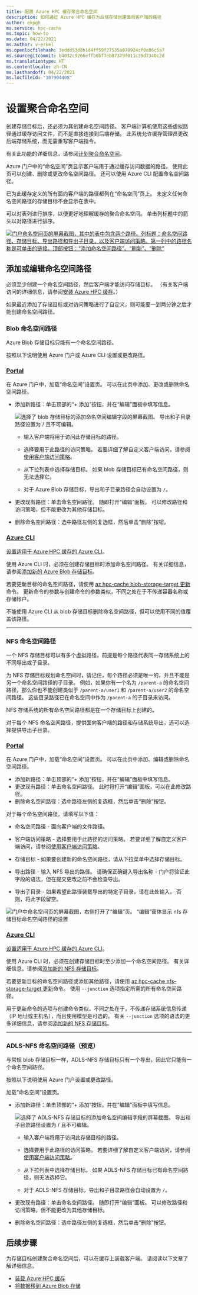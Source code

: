 ```yaml
---
title: 配置 Azure HPC 缓存聚合命名空间
description: 如何通过 Azure HPC 缓存为后端存储创建面向客户端的路径
author: ekpgh
ms.service: hpc-cache
ms.topic: how-to
ms.date: 04/22/2021
ms.author: v-erkel
ms.openlocfilehash: 3eddd53d8b1d4ff59f27535a070924cf0e86c5a7
ms.sourcegitcommit: b4032c9266effb0bf7eb87379f011c36d7340c2d
ms.translationtype: HT
ms.contentlocale: zh-CN
ms.lasthandoff: 04/22/2021
ms.locfileid: "107904408"
---
```

# <a name="set-up-the-aggregated-namespace"></a>设置聚合命名空间

创建存储目标后，还必须为其创建命名空间路径。 客户端计算机使用这些虚拟路径通过缓存访问文件，而不是直接连接到后端存储。 此系统允许缓存管理员更改后端存储系统，而无需重写客户端指令。

有关此功能的详细信息，请参阅[计划聚合命名空间](hpc-cache-namespace.md)。

Azure 门户中的“命名空间”页显示客户端用于通过缓存访问数据的路径。 使用此页可以创建、删除或更改命名空间路径。 还可以使用 Azure CLI 配置命名空间路径。

已为此缓存定义的所有面向客户端的路径都列在“命名空间”页上。 未定义任何命名空间路径的存储目标不会显示在表中。

可以对表列进行排序，以便更好地理解缓存的聚合命名空间。 单击列标题中的箭头以对路径进行排序。

[![门户命名空间页的屏幕截图，其中的表中包含两个路径。列标题：命名空间路径、存储目标、导出路径和导出子目录，以及客户端访问策略。第一列中的路径名称是可单击的链接。顶部按钮：“添加命名空间路径”、“刷新”、“删除”](media/namespace-page.png) ](media/namespace-page.png#lightbox)

## <a name="add-or-edit-namespace-paths"></a>添加或编辑命名空间路径

必须至少创建一个命名空间路径，然后客户端才能访问存储目标。 （有关客户端访问的详细信息，请参阅[安装 Azure HPC 缓存](hpc-cache-mount.md)。）

如果最近添加了存储目标或对访问策略进行了自定义，则可能要一到两分钟之后才能创建命名空间路径。

### <a name="blob-namespace-paths"></a>Blob 命名空间路径

Azure Blob 存储目标只能有一个命名空间路径。

按照以下说明使用 Azure 门户或 Azure CLI 设置或更改路径。

### <a name="portal"></a>[Portal](#tab/azure-portal)

在 Azure 门户中，加载“命名空间”设置页。 可以在此页中添加、更改或删除命名空间路径。

* 添加新路径：单击顶部的“+ 添加”按钮，并在“编辑”面板中填写信息。

  ![选择了 blob 存储目标的添加命名空间编辑字段的屏幕截图。 导出和子目录路径设置为 / 且不可编辑。](media/namespace-add-blob.png)

  * 输入客户端将用于访问此存储目标的路径。

  * 选择要用于此路径的访问策略。 若要详细了解自定义客户端访问，请参阅[使用客户端访问策略](access-policies.md)。

  * 从下拉列表中选择存储目标。 如果 blob 存储目标已有命名空间路径，则无法选择它。

  * 对于 Azure Blob 存储目标，导出和子目录路径会自动设置为 ``/``。

* 更改现有路径：单击命名空间路径。 随即打开“编辑”面板。 可以修改路径和访问策略，但不能更改为其他存储目标。

* 删除命名空间路径：选中路径左侧的复选框，然后单击“删除”按钮。

### <a name="azure-cli"></a>[Azure CLI](#tab/azure-cli)

[设置适用于 Azure HPC 缓存的 Azure CLI](./az-cli-prerequisites.md)。

使用 Azure CLI 时，必须在创建存储目标时添加命名空间路径。 有关详细信息，请参阅[添加新的 Azure Blob 存储目标](hpc-cache-add-storage.md?tabs=azure-cli#add-a-new-azure-blob-storage-target)。

若要更新目标的命名空间路径，请使用 [az hpc-cache blob-storage-target 更新](/cli/azure/hpc-cache/blob-storage-target#az_hpc_cache_blob_storage_target_update)命令。 更新命令的参数与创建命令的参数类似，不同之处在于不传递容器名称或存储帐户。

不能使用 Azure CLI 从 blob 存储目标删除命名空间路径，但可以使用不同的值覆盖该路径。

---

### <a name="nfs-namespace-paths"></a>NFS 命名空间路径

一个 NFS 存储目标可以有多个虚拟路径，前提是每个路径代表同一存储系统上的不同导出或子目录。

为 NFS 存储目标规划命名空间时，请记住，每个路径必须是唯一的，并且不能是另一个命名空间路径的子目录。 例如，如果你有一个名为 ``/parent-a`` 的命名空间路径，那么你也不能创建类似于 ``/parent-a/user1`` 和 ``/parent-a/user2`` 的命名空间路径。 这些目录路径已在命名空间中作为 ``/parent-a`` 的子目录来访问。

NFS 存储系统的所有命名空间路径都是在一个存储目标上创建的。

对于每个 NFS 命名空间路径，提供面向客户端的路径和存储系统导出，还可以选择提供导出子目录。

### <a name="portal"></a>[Portal](#tab/azure-portal)

在 Azure 门户中，加载“命名空间”设置页。 可以在此页中添加、编辑或删除命名空间路径。

* 添加新路径：单击顶部的“+ 添加”按钮，并在“编辑”面板中填写信息。
* 更改现有路径：单击命名空间路径。 此时将打开“编辑”面板，可以在此修改路径。
* 删除命名空间路径：选中路径左侧的复选框，然后单击“删除”按钮。

对于每个命名空间路径，请填写以下值：

* 命名空间路径 - 面向客户端的文件路径。

* 客户端访问策略 - 选择要用于此路径的访问策略。 若要详细了解自定义客户端访问，请参阅[使用客户端访问策略](access-policies.md)。

* 存储目标 - 如果要创建新的命名空间路径，请从下拉菜单中选择存储目标。

* 导出路径 - 输入 NFS 导出的路径。 请确保正确键入导出名称 - 门户将验证此字段的语法，但在提交更改之前不会检查导出。

* 导出子目录 - 如果希望此路径装载导出的特定子目录，请在此处输入。 否则，将此字段留空。

![门户中命名空间页的屏幕截图，右侧打开了“编辑”页。 “编辑”窗体显示 nfs 存储目标命名空间路径的设置](media/namespace-edit-nfs.png)

### <a name="azure-cli"></a>[Azure CLI](#tab/azure-cli)

[设置适用于 Azure HPC 缓存的 Azure CLI](./az-cli-prerequisites.md)。

使用 Azure CLI 时，必须在创建存储目标时至少添加一个命名空间路径。 有关详细信息，请参阅[添加新的 NFS 存储目标](hpc-cache-add-storage.md?tabs=azure-cli#add-a-new-nfs-storage-target)。

若要更新目标的命名空间路径或添加其他路径，请使用 [az hpc-cache nfs-storage-target 更新](/cli/azure/hpc-cache/nfs-storage-target#az_hpc_cache_nfs_storage_target_update)命令。 使用 ``--junction`` 选项指定所需的所有命名空间路径。

用于更新命令的选项与创建命令类似，不同之处在于，不传递存储系统信息传递（IP 地址或主机名），而且使用模型是可选的。 有关 ``--junction`` 选项的语法的更多详细信息，请参阅[添加新的 NFS 存储目标](hpc-cache-add-storage.md?tabs=azure-cli#add-a-new-nfs-storage-target)。

---

### <a name="adls-nfs-namespace-paths-preview"></a>ADLS-NFS 命名空间路径（预览）

与常规 blob 存储目标一样，ADLS-NFS 存储目标只有一个导出，因此它只能有一个命名空间路径。

按照以下说明使用 Azure 门户设置或更改路径。

加载“命名空间”设置页。

* 添加新路径：单击顶部的“+ 添加”按钮，并在“编辑”面板中填写信息。

  ![选择了 ADLS-NFS 存储目标的添加命名空间编辑字段的屏幕截图。 导出和子目录路径设置为 / 且不可编辑。](media/namespace-add-adls.png)

  * 输入客户端将用于访问此存储目标的路径。

  * 选择要用于此路径的访问策略。 若要详细了解自定义客户端访问，请参阅[使用客户端访问策略](access-policies.md)。

  * 从下拉列表中选择存储目标。 如果 ADLS-NFS 存储目标已有命名空间路径，则无法选择它。

  * 对于 ADLS-NFS 存储目标，导出和子目录路径会自动设置为 ``/``。

* 更改现有路径：单击命名空间路径。 随即打开“编辑”面板。 可以修改路径和访问策略，但不能更改为其他存储目标。

* 删除命名空间路径：选中路径左侧的复选框，然后单击“删除”按钮。

## <a name="next-steps"></a>后续步骤

为存储目标创建聚合命名空间后，可以在缓存上装载客户端。 请阅读以下文章了解详细信息。

* [装载 Azure HPC 缓存](hpc-cache-mount.md)
* [将数据移到 Azure Blob 存储](hpc-cache-ingest.md)
